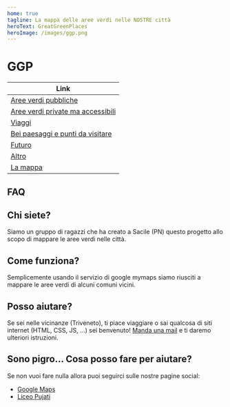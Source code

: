 ```yaml
---
home: true
tagline: La mappa delle aree verdi nelle NOSTRE città
heroText: GreatGreenPlaces
heroImage: /images/ggp.png
---
```


# GGP

| Link                                                                                   |
|----------------------------------------------------------------------------------------|
| [Aree verdi pubbliche](2.md)                                                           |
| [Aree verdi private ma accessibili](5.md)                                              |
| [Viaggi](6.md)                                                                         |
| [Bei paesaggi e punti da visitare](7.md)                                               |
| [Futuro](8.md)                                                                         |
| [Altro](9.md)                                                                          |
| [La mappa](https://www.google.com/maps/d/viewer?mid=1Sl5-ozIkkTOspI-ebujvC-pZrgghoUNs) |

## FAQ

## Chi siete?

Siamo un gruppo di ragazzi che ha creato a Sacile (PN) questo progetto allo scopo di mappare le aree verdi nelle città.

## Come funziona?

Semplicemente usando il servizio di google mymaps siamo riusciti a mappare le aree verdi di alcuni comuni vicini.

## Posso aiutare?

Se sei nelle vicinanze (Triveneto), ti piace viaggiare o sai qualcosa di siti internet (HTML, CSS, JS, ...) sei benvenuto! [Manda una mail](mailto:greatgreenplaces@gmail.com) e ti daremo ulteriori istruzioni.

## Sono pigro... Cosa posso fare per aiutare?

Se non vuoi fare nulla allora puoi seguirci sulle nostre pagine social:

* [Google Maps](https://www.google.com/maps/d/u/0/viewer?mid=1Sl5-ozIkkTOspI-ebujvC-pZrgghoUNs)
* [Liceo Pujati](https://liceipujati.edu.it)
